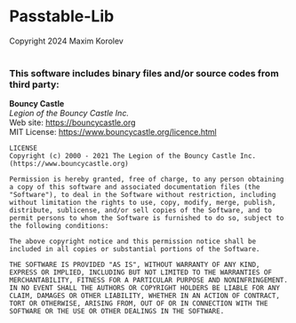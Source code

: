 # Passtable-Lib
Copyright 2024 Maxim Korolev
<br /><br />
### This software includes binary files and/or source codes from third party:

**Bouncy Castle** <br />
*Legion of the Bouncy Castle Inc.* <br />
Web site: https://bouncycastle.org <br />
MIT License: https://www.bouncycastle.org/licence.html <br />
```
LICENSE
Copyright (c) 2000 - 2021 The Legion of the Bouncy Castle Inc. (https://www.bouncycastle.org)

Permission is hereby granted, free of charge, to any person obtaining a copy of this software and associated documentation files (the "Software"), to deal in the Software without restriction, including without limitation the rights to use, copy, modify, merge, publish, distribute, sublicense, and/or sell copies of the Software, and to permit persons to whom the Software is furnished to do so, subject to the following conditions:

The above copyright notice and this permission notice shall be included in all copies or substantial portions of the Software.

THE SOFTWARE IS PROVIDED "AS IS", WITHOUT WARRANTY OF ANY KIND, EXPRESS OR IMPLIED, INCLUDING BUT NOT LIMITED TO THE WARRANTIES OF MERCHANTABILITY, FITNESS FOR A PARTICULAR PURPOSE AND NONINFRINGEMENT. IN NO EVENT SHALL THE AUTHORS OR COPYRIGHT HOLDERS BE LIABLE FOR ANY CLAIM, DAMAGES OR OTHER LIABILITY, WHETHER IN AN ACTION OF CONTRACT, TORT OR OTHERWISE, ARISING FROM, OUT OF OR IN CONNECTION WITH THE SOFTWARE OR THE USE OR OTHER DEALINGS IN THE SOFTWARE.
```
